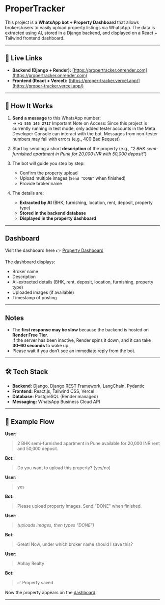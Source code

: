 #  ProperTracker  

This project is a **WhatsApp bot + Property Dashboard** that allows brokers/users to easily upload property listings via WhatsApp. The data is extracted using AI, stored in a Django backend, and displayed on a React + Tailwind frontend dashboard.  

---

## 🚀 Live Links  

- **Backend (Django + Render):** [https://propertracker.onrender.com](https://propertracker.onrender.com)  
- **Frontend (React + Vercel):** [https://proper-tracker.vercel.app/](https://proper-tracker.vercel.app/)  

---

## 📱 How It Works  

1. **Send a message** to this WhatsApp number:  
   -> **`+1 555 145 2717`**
   Important Note on Access:
   Since this project is currently running in test mode, only added tester accounts in the Meta Developer Console can interact with the bot. Messages from non-tester numbers may fail with errors (e.g., 400 Bad       Request)



3. Start by sending a short **description** of the property (e.g., *"2 BHK semi-furnished apartment in Pune for 20,000 INR with 50,000 deposit"*)  

4. The bot will guide you step by step:  
   - Confirm the property upload  
   - Upload multiple images (`Send "DONE"` when finished)  
   - Provide broker name  

5. The details are:  
   - **Extracted by AI** (BHK, furnishing, location, rent, deposit, property type)  
   - **Stored in the backend database**  
   - **Displayed in the property dashboard**  

---

##  Dashboard  

Visit the dashboard here 👉 [Property Dashboard](https://proper-tracker.vercel.app/)  

The dashboard displays:  
- Broker name  
- Description  
- AI-extracted details (BHK, rent, deposit, location, furnishing, property type)  
- Uploaded images (if available)  
- Timestamp of posting  

---

##  Notes  

- The **first response may be slow** because the backend is hosted on **Render Free Tier**.  
  If the server has been inactive, Render spins it down, and it can take **30–60 seconds** to wake up.  
- Please wait if you don’t see an immediate reply from the bot.  

---

## 🛠️ Tech Stack  

- **Backend:** Django, Django REST Framework, LangChain, Pydantic  
- **Frontend:** React.js, Tailwind CSS, Vercel  
- **Database:** PostgreSQL (Render managed)  
- **Messaging:** WhatsApp Business Cloud API  

---

## 📌 Example Flow  

**User:**  
> 2 BHK semi-furnished apartment in Pune available for 20,000 INR rent and 50,000 deposit.  

**Bot:**  
> Do you want to upload this property? (yes/no)  

**User:**  
> yes  

**Bot:**  
> Please upload property images. Send "DONE" when finished.  

**User:**  
> *(uploads images, then types "DONE")*  

**Bot:**  
> Great! Now, under which broker name should I save this?  

**User:**  
> Abhay Realty  

**Bot:**  
> ✅ Property saved  

Now the property appears on the [dashboard](https://proper-tracker.vercel.app/).  

---
